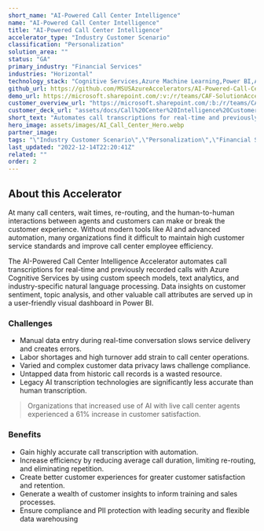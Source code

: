 ```yaml
---
short_name: "AI-Powered Call Center Intelligence"
name: "AI-Powered Call Center Intelligence"
title: "AI-Powered Call Center Intelligence"
accelerator_type: "Industry Customer Scenario"
classification: "Personalization"
solution_area: ""
status: "GA"
primary_industry: "Financial Services"
industries: "Horizontal"
technology_stack: "Cognitive Services,Azure Machine Learning,Power BI,Azure Speech Services,Azure SQL,Azure Storage"
github_url: https://github.com/MSUSAzureAccelerators/AI-Powered-Call-Center-Intelligence-Accelerator
demo_url: https://microsoft.sharepoint.com/:v:/r/teams/CAF-SolutionAccelerators/Shared%20Documents/General/BVA%20Files/AI-Powered%20Call%20Center%20Intelligence/POV%20demo_AI-Powered%20Call%20Center%20Intelligence.mp4?csf=1&web=1&e=JbSSSK
customer_overview_url: "https://microsoft.sharepoint.com/:b:/r/teams/CAF-SolutionAccelerators/Shared%20Documents/General/BVA%20Files/AI-Powered%20Call%20Center%20Intelligence/Call%20Center%20Intelligence%20Overview.pdf?csf=1&web=1&e=0LpV5u"
customer_deck_url: "assets/docs/Call%20Center%20Intelligence%20Customer%20Deck.pdf"
short_text: "Automates call transcriptions for real-time and previously recorded calls."
hero_image: assets/images/AI_Call_Center_Hero.webp
partner_image: 
tags: "\"Industry Customer Scenario\",\"Personalization\",\"Financial Services\",\"Horizontal\",\"Cognitive Services\",\"Azure Machine Learning\",\"Power BI\",\"Azure Speech Services\",\"Azure SQL\",\"Azure Storage\",\"GA\""
last_updated: "2022-12-14T22:20:41Z"
related: ""
order: 2
---
```

## About this Accelerator

At many call centers, wait times, re-routing, and the human-to-human interactions between agents and customers can make or break the customer experience. Without modern tools like AI and advanced automation, many organizations find it difficult to maintain high customer service standards and improve call center employee efficiency.

The AI-Powered Call Center Intelligence Accelerator automates call transcriptions for real-time and previously recorded calls with Azure Cognitive Services by using custom speech models, text analytics, and industry-specific natural language processing. Data insights on customer sentiment, topic analysis, and other valuable call attributes are served up in a user-friendly visual dashboard in Power BI.

### Challenges

* Manual data entry during real-time conversation slows service delivery and creates errors.
* Labor shortages and high turnover add strain to call center operations.
* Varied and complex customer data privacy laws challenge compliance.
* Untapped data from historic call records is a wasted resource.
* Legacy AI transcription technologies are significantly less accurate than human transcription.

> Organizations that increased use of AI with live call center agents experienced a 61% increase in customer satisfaction.

### Benefits

* Gain highly accurate call transcription with automation.
* Increase efficiency by reducing average call duration, limiting re-routing, and eliminating repetition.
* Create better customer experiences for greater customer satisfaction and retention.
* Generate a wealth of customer insights to inform training and sales processes.
* Ensure compliance and PII protection with leading security and flexible data warehousing